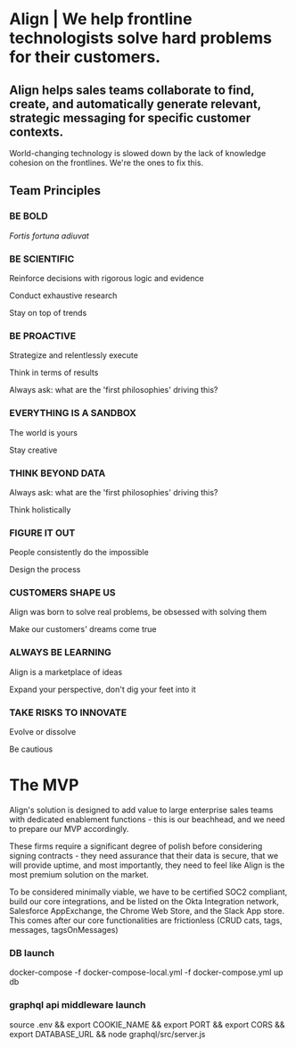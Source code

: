 <h1>Align | We help frontline technologists solve hard problems for their customers.</h1>
<h2>Align helps sales teams collaborate to find, create, and automatically generate relevant, strategic messaging for specific customer contexts.</h2>

World-changing technology is slowed down by the lack of knowledge cohesion on the frontlines. We're the ones to fix this.

<h2>Team Principles</h2>
<h3>BE BOLD</h3>
<i>Fortis fortuna adiuvat</i>
<h3>BE SCIENTIFIC</h3>
Reinforce decisions with rigorous logic and evidence

Conduct exhaustive research

Stay on top of trends
<h3>BE PROACTIVE</h4>
Strategize and relentlessly execute

Think in terms of results

Always ask: what are the 'first philosophies' driving this?
<h3>EVERYTHING IS A SANDBOX</h3>
The world is yours

Stay creative
<h3>THINK BEYOND DATA</h4>
Always ask: what are the 'first philosophies' driving this?

Think holistically
<h3>FIGURE IT OUT</h3>
People consistently do the impossible

Design the process
<h3>CUSTOMERS SHAPE US</h3>
Align was born to solve real problems, be obsessed with solving them

Make our customers' dreams come true
<h3>ALWAYS BE LEARNING</h3>
Align is a marketplace of ideas

Expand your perspective, don't dig your feet into it
<h3>TAKE RISKS TO INNOVATE</h3>
Evolve or dissolve

Be cautious

<h1>The MVP</h1>
Align's solution is designed to add value to large enterprise sales teams with dedicated enablement functions - this is our beachhead, and we need to prepare our MVP accordingly.

These firms require a significant degree of polish before considering signing contracts - they need assurance that their data is secure, that we will provide uptime, and most importantly, they need to feel like Align is the most premium solution on the market.

To be considered minimally viable, we have to be certified SOC2 compliant, build our core integrations, and be listed on the Okta Integration network, Salesforce AppExchange, the Chrome Web Store, and the Slack App store. This comes after our core functionalities are frictionless (CRUD cats, tags, messages, tagsOnMessages)


### DB launch
docker-compose -f docker-compose-local.yml -f docker-compose.yml up db

### graphql api middleware launch

source .env && export COOKIE_NAME && export PORT && export CORS && export DATABASE_URL && node graphql/src/server.js